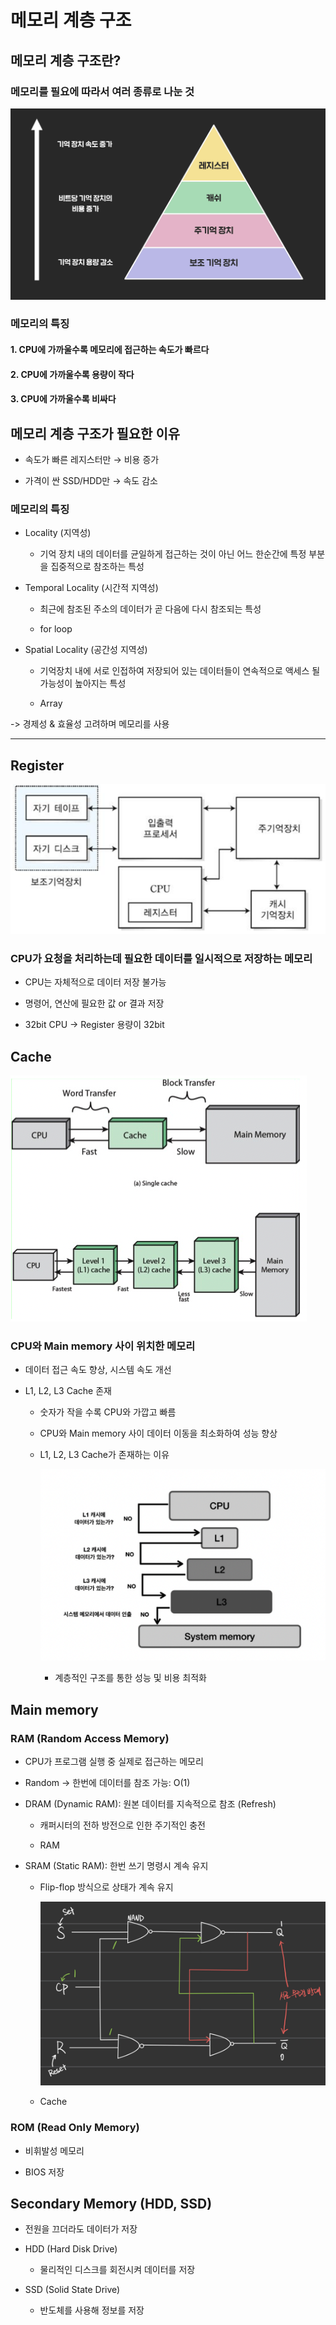 # 메모리 계층 구조

## 메모리 계층 구조란?

### 메모리를 필요에 따라서 여러 종류로 나눈 것

![alt text](image.png)

### 메모리의 특징

#### 1. CPU에 가까울수록 메모리에 접근하는 속도가 빠르다

#### 2. CPU에 가까울수록 용량이 작다

#### 3. CPU에 가까울수록 비싸다

## 메모리 계층 구조가 필요한 이유

 - 속도가 빠른 레지스터만 → 비용 증가

 - 가격이 싼 SSD/HDD만 → 속도 감소

### 메모리의 특징

 - Locality (지역성)

    - 기억 장치 내의 데이터를 균일하게 접근하는 것이 아닌 어느 한순간에 특정 부분을 집중적으로 참조하는 특성

 - Temporal Locality (시간적 지역성)

    - 최근에 참조된 주소의 데이터가 곧 다음에 다시 참조되는 특성

    - for loop

 - Spatial Locality (공간성 지역성)

    - 기억장치 내에 서로 인접하여 저장되어 있는 데이터들이 연속적으로 액세스 될 가능성이 높아지는 특성

    - Array

 ->  경제성 & 효율성 고려하며 메모리를 사용

---

## Register

![alt text](image-1.png)

### CPU가 요청을 처리하는데 필요한 데이터를 일시적으로 저장하는 메모리

- CPU는 자체적으로 데이터 저장 불가능

- 명령어, 연산에 필요한 값 or 결과 저장

- 32bit CPU -> Register 용량이 32bit

## Cache

![alt text](image-2.png)

### CPU와 Main memory 사이 위치한 메모리

- 데이터 접근 속도 향상, 시스템 속도 개선

- L1, L2, L3 Cache 존재

    - 숫자가 작을 수록 CPU와 가깝고 빠름

    - CPU와 Main memory 사이 데이터 이동을 최소화하여 성능 향상

    - L1, L2, L3 Cache가 존재하는 이유

        ![alt text](image-3.png)

        - 계층적인 구조를 통한 성능 및 비용 최적화

## Main memory

### RAM (Random Access Memory)

 - CPU가 프로그램 실행 중 실제로 접근하는 메모리 

 - Random -> 한번에 데이터를 참조 가능: O(1)

 - DRAM (Dynamic RAM): 원본 데이터를 지속적으로 참조 (Refresh)

    - 캐퍼시터의 전하 방전으로 인한 주기적인 충전

    - RAM

 - SRAM (Static RAM): 한번 쓰기 명령시 계속 유지

    - Flip-flop 방식으로 상태가 계속 유지

        ![alt text](image-4.png)
    
    - Cache

### ROM (Read Only Memory)

 - 비휘발성 메모리
 
 - BIOS 저장

## Secondary Memory (HDD, SSD)

 - 전원을 끄더라도 데이터가 저장

 - HDD (Hard Disk Drive)

    - 물리적인 디스크를 회전시켜 데이터를 저장

 - SSD (Solid State Drive)

    - 반도체를 사용해 정보를 저장